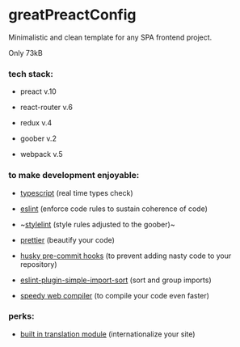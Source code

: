 # greatPreactConfig

Minimalistic and clean template for any SPA frontend project.

Only 73kB

### tech stack:

- preact v.10

- react-router v.6

- redux v.4

- goober v.2

- webpack v.5

### to make development enjoyable:

- <u>typescript</u> (real time types check)

- <u>eslint</u> (enforce code rules to sustain coherence of code)

- ~<u>stylelint</u> (style rules adjusted to the goober)~

- <u>prettier</u> (beautify your code)

- <u>husky pre-commit hooks</u> (to prevent adding nasty code to your repository)

- <u>eslint-plugin-simple-import-sort</u> (sort and group imports)

- <u>speedy web compiler</u> (to compile your code even faster)

### perks:

- <u>built in translation module</u> (internationalize your site)
